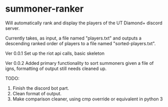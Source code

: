 # summoner-ranker
Will automatically rank and display the players of the UT Diamond+ discord server.

Currently takes, as input, a file named "players.txt" and outputs a descending ranked order of players
to a file named "sorted-players.txt".

Ver 0.0.1
Set up the riot api calls, basic skeleton

Ver 0.0.2
Added primary functionality to sort summoners given a file of igns, formatting of output still needs cleaned up.

TODO:
1. Finish the discord bot part.
2. Clean format of output.
3. Make comparison cleaner, using cmp override or equivalent in python 3

